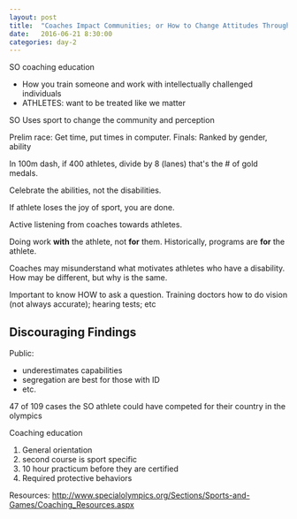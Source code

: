 ```yaml
---
layout: post
title:  "Coaches Impact Communities; or How to Change Attitudes Through Sports"
date:   2016-06-21 8:30:00
categories: day-2
---
```


SO coaching education

- How you train someone and work with intellectually challenged individuals
- ATHLETES: want to be treated like we matter

SO Uses sport to change the community and perception

Prelim race: Get time, put times in computer.
Finals: Ranked by gender, ability

In 100m dash, if 400 athletes, divide by 8 (lanes) that's the # of gold medals.

Celebrate the abilities, not the disabilities.

If athlete loses the joy of sport, you are done.

Active listening from coaches towards athletes.

Doing work **with** the athlete, not **for** them. Historically, programs are __for__ the athlete.

Coaches may misunderstand what motivates athletes who have a disability. How may be different, but why is the same.

Important to know HOW to ask a question. Training doctors how to do vision (not always accurate); hearing tests; etc

## Discouraging Findings

Public:
 - underestimates capabilities
 - segregation are best for those with ID
 - etc.

 47 of 109 cases the SO athlete could have competed for their country in the olympics

Coaching education

1. General orientation
2. second course is sport specific
3. 10 hour practicum before they are certified
4. Required protective behaviors

Resources: http://www.specialolympics.org/Sections/Sports-and-Games/Coaching_Resources.aspx
